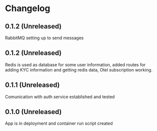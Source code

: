 # Changelog

## 0.1.2 (Unreleased)
RabbitMQ setting up to send messages
## 0.1.2 (Unreleased)
Redis is used as database for some user information, added routes for adding KYC information and getting redis data, Otel subscription working.
## 0.1.1 (Unreleased)
Comunication with auth service established and tested
## 0.1.0 (Unreleased)
App is in deployment and container run script created
